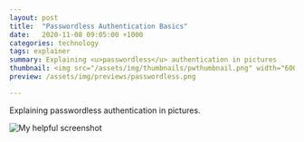 ```yaml
---
layout: post
title:  "Passwordless Authentication Basics"
date:   2020-11-08 09:05:00 +1000
categories: technology
tags: explainer
summary: Explaining <u>passwordless</u> authentication in pictures
thumbnail: <img src="/assets/img/thumbnails/pwthumbnail.png" width="600">
preview: /assets/img/previews/passwordless.png

---
```


Explaining passwordless authentication in pictures.

![My helpful screenshot][notes]

[notes]: /assets/img/notes/passwordless.png
